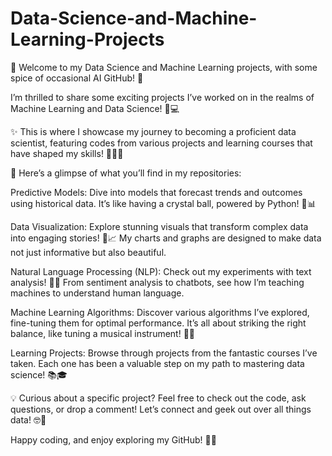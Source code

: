 # Data-Science-and-Machine-Learning-Projects
 

🎉 Welcome to my Data Science and Machine Learning projects, with some spice of occasional AI GitHub! 🎉

I’m thrilled to share some exciting projects I’ve worked on in the realms of Machine Learning and Data Science! 🚀💻

✨ This is where I showcase my journey to becoming a proficient data scientist, featuring codes from various projects and learning courses that have shaped my skills! 🧑‍💻💡

🌟 Here’s a glimpse of what you’ll find in my repositories:

Predictive Models: Dive into models that forecast trends and outcomes using historical data. It’s like having a crystal ball, powered by Python! 🔮📊

Data Visualization: Explore stunning visuals that transform complex data into engaging stories! 🎨📈 My charts and graphs are designed to make data not just informative but also beautiful.

Natural Language Processing (NLP): Check out my experiments with text analysis! 📝✨ From sentiment analysis to chatbots, see how I’m teaching machines to understand human language.

Machine Learning Algorithms: Discover various algorithms I’ve explored, fine-tuning them for optimal performance. It’s all about striking the right balance, like tuning a musical instrument! 🎸🔧

Learning Projects: Browse through projects from the fantastic courses I’ve taken. Each one has been a valuable step on my path to mastering data science! 📚🎓

💡 Curious about a specific project? Feel free to check out the code, ask questions, or drop a comment! Let’s connect and geek out over all things data! 🤓💬

Happy coding, and enjoy exploring my GitHub! 🌈✨
